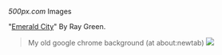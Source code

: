 
*500px.com* Images


"[Emerald City](https://500px.com/photo/87377563/emerald-city-by-ray-green)" By Ray Green.
> My old google chrome background (at about:newtab)
![](https://pro2-bar-s3-cdn-cf3.myportfolio.com/36f766798177bf711d6a2f7a1167f881/e74df156-a4c1-4d70-a5a4-e1f896addbc1_rw_1920.jpg?h=d22b055daaa42316ec562f867cbe65e4)
